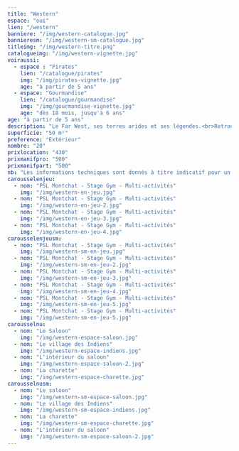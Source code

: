 ```yaml
---
title: "Western"
espace: "oui"
lien: "/western"
banniere: "/img/western-catalogue.jpg"
bannieresm: "/img/western-sm-catalogue.jpg"
titleimg: "/img/western-titre.png"
catalogueimg: "/img/western-vignette.jpg"
voiraussi:
  - espace : "Pirates"
    lien: "/catalogue/pirates"
    img: "/img/pirates-vignette.jpg"
    age: "à partir de 5 ans"
  - espace: "Gourmandise"
    lien: "/catalogue/gourmandise"
    img: "/img/gourmandise-vignette.jpg"
    age: "dès 18 mois, jusqu'à 6 ans"
age: "à partir de 5 ans"
description: "Le Far West, ses terres arides et ses légendes.<br>Retrouvez ici les éléments de décors des plus grands westerns :<br> saloon, village indien, totem et même une véritable charette pour arpenter les vastes plaines !"
superficie: "50 m²"
preference: "Extérieur"
nombre: "20"
prixlocation: "430"
prixmanifpro: "500"
prixmanifpart: "500"
nb: "Les informations techniques sont donnés à titre indicatif pour un cadre ludique optimal. <br>Elles sont ajustables à la situation : pour une superficie limitée on préférera un nombre réduit d'enfants, plus d'enfants necessitera une plus grande superficie de jeu, etc."
carousselenjeu:
  - nom: "PSL Montchat - Stage Gym - Multi-activités"
    img: "/img/western-en-jeu.jpg"
  - nom: "PSL Montchat - Stage Gym - Multi-activités"
    img: "/img/western-en-jeu-2.jpg"
  - nom: "PSL Montchat - Stage Gym - Multi-activités"
    img: "/img/western-en-jeu-3.jpg"
  - nom: "PSL Montchat - Stage Gym - Multi-activités"
    img: "/img/western-en-jeu-4.jpg"
carousselenjeusm:
  - nom: "PSL Montchat - Stage Gym - Multi-activités"
    img: "/img/western-sm-en-jeu.jpg"
  - nom: "PSL Montchat - Stage Gym - Multi-activités"
    img: "/img/western-sm-en-jeu-2.jpg"
  - nom: "PSL Montchat - Stage Gym - Multi-activités"
    img: "/img/western-sm-en-jeu-3.jpg"
  - nom: "PSL Montchat - Stage Gym - Multi-activités"
    img: "/img/western-sm-en-jeu-4.jpg"
  - nom: "PSL Montchat - Stage Gym - Multi-activités"
    img: "/img/western-sm-en-jeu-5.jpg"
  - nom: "PSL Montchat - Stage Gym - Multi-activités"
    img: "/img/western-sm-en-jeu-5.jpg"
carousselnu:
  - nom: "Le Saloon"
    img: "/img/western-espace-saloon.jpg"
  - nom: "Le village des Indiens"
    img: "/img/western-espace-indiens.jpg"
  - nom: "L'intérieur du saloon"
    img: "/img/western-espace-saloon-2.jpg"
  - nom: "La charette"
    img: "/img/western-espace-charette.jpg"     
carousselnusm:
  - nom: "Le saloon"
    img: "/img/western-sm-espace-saloon.jpg"
  - nom: "Le village des Indiens"
    img: "/img/western-sm-espace-indiens.jpg"
  - nom: "La charette"
    img: "/img/western-sm-espace-charette.jpg"
  - nom: "L'intérieur du saloon"
    img: "/img/western-sm-espace-saloon-2.jpg"   
---
```


